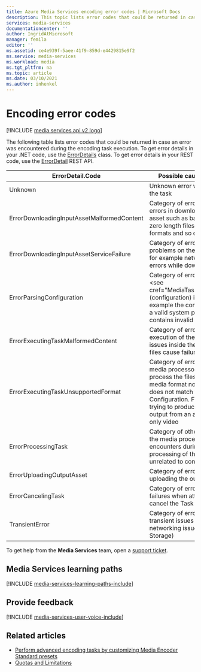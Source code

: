 ```yaml
---
title: Azure Media Services encoding error codes | Microsoft Docs
description: This topic lists error codes that could be returned in case an error was encountered during the encoding task execution..
services: media-services
documentationcenter: ''
author: IngridAtMicrosoft
manager: femila
editor: ''
ms.assetid: ce4e939f-5aee-41f9-859d-e4429815e9f2
ms.service: media-services
ms.workload: media
ms.tgt_pltfrm: na
ms.topic: article
ms.date: 03/10/2021
ms.author: inhenkel
---
```


# Encoding error codes

[!INCLUDE [media services api v2 logo](./includes/v2-hr.md)]

The following table lists error codes that could be returned in case an error was encountered during the encoding task execution.  To get error details in your .NET code, use the [ErrorDetails](/previous-versions/azure/jj126075(v=azure.100)) class. To get error details in your REST code, use the [ErrorDetail](/rest/api/media/operations/errordetail) REST API.

| ErrorDetail.Code | Possible causes for error |
| --- | --- |
| Unknown |Unknown error while executing the task |
| ErrorDownloadingInputAssetMalformedContent |Category of errors that covers errors in downloading input asset such as bad file names, zero length files, incorrect formats and so on. |
| ErrorDownloadingInputAssetServiceFailure |Category of errors that covers problems on the service side - for example network or storage errors while downloading. |
| ErrorParsingConfiguration |Category of errors where task \<see cref="MediaTask.PrivateData"/> (configuration) is not valid, for example the configuration is not a valid system preset or it contains invalid XML. |
| ErrorExecutingTaskMalformedContent |Category of errors during the execution of the task where issues inside the input media files cause failure. |
| ErrorExecutingTaskUnsupportedFormat |Category of errors where the media processor cannot process the files provided - media format not supported, or does not match the Configuration. For example, trying to produce an audio-only output from an asset that has only video |
| ErrorProcessingTask |Category of other errors that the media processor encounters during the processing of the task that are unrelated to content. |
| ErrorUploadingOutputAsset |Category of errors when uploading the output asset |
| ErrorCancelingTask |Category of errors to cover failures when attempting to cancel the Task |
| TransientError |Category of errors to cover transient issues (eg. temporary networking issues with Azure Storage) |

To get help from the **Media Services** team, open a [support ticket](https://portal.azure.com/#blade/Microsoft_Azure_Support/HelpAndSupportBlade).

## Media Services learning paths
[!INCLUDE [media-services-learning-paths-include](../extra/media-services-learning-paths-include.md)]

## Provide feedback
[!INCLUDE [media-services-user-voice-include](../extra/media-services-user-voice-include.md)]

## Related articles
* [Perform advanced encoding tasks by customizing Media Encoder Standard presets](media-services-custom-mes-presets-with-dotnet.md)
* [Quotas and Limitations](media-services-quotas-and-limitations.md)

<!--Reference links in article-->
[1]: https://azure.microsoft.com/pricing/details/media-services/
